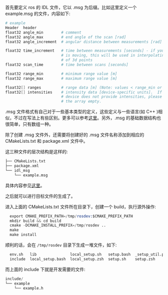 
首先要定义 ros 的 IDL 文件，它以 .msg 为后缀。比如这里定义一个 example.msg 的文件，内容如下:
```s
# example
Header  header                 
float32 angle_min        # comment
float32 angle_max        # end angle of the scan [rad]
float32 angle_increment  # angular distance between measurements [rad]

float32 time_increment   # time between measurements [seconds] - if your scanner
                         # is moving, this will be used in interpolating position
                         # of 3d points
float32 scan_time        # time between scans [seconds]

float32 range_min        # minimum range value [m]
float32 range_max        # maximum range value [m]

float32[] ranges         # range data [m] (Note: values < range_min or > range_max should be discarded)
float32[] intensities    # intensity data [device-specific units].  If your
                         # device does not provide intensities, please leave
                         # the array empty.
```
.msg 文件格式有自己对于一些基本类型的定义，这些定义与一些语言(如 C++ )相似，不过在写法上有些区别。更多可以参考[这里](https://wiki.ros.org/std_msgs)。另外，.msg 的基础数据结构也很简单，只有数组一种。

除了创建 .msg 文件外，还需要将创建好的 .msg 文件名称添加到相应的 CMakeLists.txt 和 package.xml 文件中。

这三种文件的层次结构是这样的:
```s
├── CMakeLists.txt
├── package.xml
└── idl_msg
    └── example.msg
```
具体内容参见[这里](exp)。

之后就可以进行目标文件的生成了。

进入上面的 CMakeLists.txt 文件所在目录下，创建一个 build，执行源外操作:
```s
  export CMAKE_PREFIX_PATH=/tmp/rosdev:$CMAKE_PREFIX_PATH
  mkdir build && cd build
  cmake -DCMAKE_INSTALL_PREFIX=/tmp/rosdev ..
  make
  make install
```
顺利的话，会在 `/tmp/rosdev` 目录下生成一堆文件，如下:
```s
  env.sh   lib               local_setup.sh   setup.bash  _setup_util.py  share
  include  local_setup.bash  local_setup.zsh  setup.sh    setup.zsh
```
而上面的 include 下就是开发需要的文件:
```s
include/
└── example
    └── example.h
```

